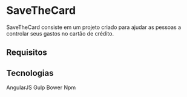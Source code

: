 SaveTheCard
========
SaveTheCard consiste em um projeto criado para ajudar as pessoas a controlar seus gastos no cartão de crédito.

## Requisitos


## Tecnologias
AngularJS
Gulp
Bower
Npm
